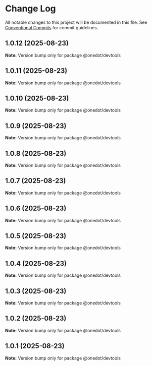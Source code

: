 # Change Log

All notable changes to this project will be documented in this file.
See [Conventional Commits](https://conventionalcommits.org) for commit guidelines.

## 1.0.12 (2025-08-23)

**Note:** Version bump only for package @onedot/devtools





## 1.0.11 (2025-08-23)

**Note:** Version bump only for package @onedot/devtools





## 1.0.10 (2025-08-23)

**Note:** Version bump only for package @onedot/devtools





## 1.0.9 (2025-08-23)

**Note:** Version bump only for package @onedot/devtools





## 1.0.8 (2025-08-23)

**Note:** Version bump only for package @onedot/devtools





## 1.0.7 (2025-08-23)

**Note:** Version bump only for package @onedot/devtools





## 1.0.6 (2025-08-23)

**Note:** Version bump only for package @onedot/devtools





## 1.0.5 (2025-08-23)

**Note:** Version bump only for package @onedot/devtools





## 1.0.4 (2025-08-23)

**Note:** Version bump only for package @onedot/devtools





## 1.0.3 (2025-08-23)

**Note:** Version bump only for package @onedot/devtools





## 1.0.2 (2025-08-23)

**Note:** Version bump only for package @onedot/devtools





## 1.0.1 (2025-08-23)

**Note:** Version bump only for package @onedot/devtools

